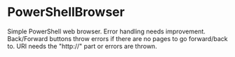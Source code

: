 # PowerShellBrowser
Simple PowerShell web browser.  Error handling needs improvement.  Back/Forward buttons throw errors if there are no pages to go forward/back to.  URI needs the "http://" part or errors are thrown.
